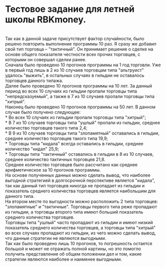 <h1>Тестовое задание для летней школы RBKmoney.</h1>

  <br>Так как в данной задаче присутствует фактор случайности, было решено повторить выполнение программы 10 раз. Я сразу же добавил свой тип торговца – "тактичный". Он принимает решение о сделке на основе общего показателя честности всех прочих торговцев, с которыми он совершал сделки ранее. 
  <br>Сначала было проведено 10 прогонов программы на 1 год торговли. Уже в первый год лишь в 2 из 10 случаев торговцам типа "альтруист" удалось "выжить", в остальных случаях в гильдии не оставалось торговцев данного типажа. 
  <br>Далее было проведено 10 прогонов программы на 10 лет. За данный период во всех 10 случаях из гильдии пропали торговцы типа "непредсказуемый", а также в 7 из 10 случаев пропали торговцы типа "хитрый".
  <br>Наконец было проведено 10 прогонов программы на 50 лет. В данном случае было получено следующее:
    <br>* Во всех 10 случаях из гильдии пропали торговцы типа "хитрый";
    <br>* В 7 из 10 случаев торговцы типа "ушлый" пропали из гильдии, среднее количество торговцев такого типа 2,4;
    <br>* В 9 из 10 случаев торговцы типа "злопамятный" оставались в гильдии, среднее количество торговцев такого типа 19,9;
    <br>* Торговцы типа "кидала" всегда оставались в гильдии, среднее количество "кидал" 25,9;
    <br>* Торговцы типа "тактичный" оставались в гильдии в 8 из 10 случаев, среднее количество тактичных торговцев 21,8.
  <br>Среднее количество торговцев было рассчитано как среднее арифметическое за 10 прогонов программы. 
  <br>На основе полученных данных можно сделать вывод, что наиболее выгодной стратегией в долгосрочной перспективе является "кидала", так как данный тип торговцев никогда не пропадает из гильдии и показатель среднего количества торговцев является наибольшим для данного типа.
  <br>На втором месте по выгодности можно расположить 2 типа торговцев: "злопамятные" и "тактичные". Торговцы первого типа реже пропадают из гильдии, а торговцы второго типа имеют больший показатель среднего количества торговцев.
  <br>Торговцы типа "ушлый" часто пропадают из гильдии и имеют низкий показатель среднего количества торговцев, а торговцы типа "хитрый" во всех случаях пропадают из гильдии, из чего можно сделать вывод, что данные стратегии не являются выгодными.
  <br>Так как было проведено лишь 10 прогонов, то погрешность остается большой и может не отражать полной картины, но это помогло получить представление об общем положении дел и том, какие стратегии являются наиболее и наименее выгодными.
